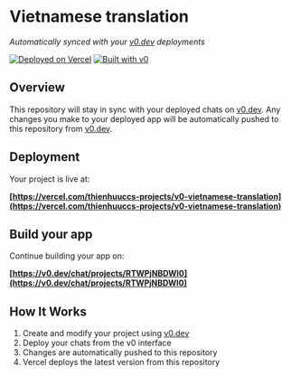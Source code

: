 # Vietnamese translation

*Automatically synced with your [v0.dev](https://v0.dev) deployments*

[![Deployed on Vercel](https://img.shields.io/badge/Deployed%20on-Vercel-black?style=for-the-badge&logo=vercel)](https://vercel.com/thienhuuccs-projects/v0-vietnamese-translation)
[![Built with v0](https://img.shields.io/badge/Built%20with-v0.dev-black?style=for-the-badge)](https://v0.dev/chat/projects/RTWPjNBDWI0)

## Overview

This repository will stay in sync with your deployed chats on [v0.dev](https://v0.dev).
Any changes you make to your deployed app will be automatically pushed to this repository from [v0.dev](https://v0.dev).

## Deployment

Your project is live at:

**[https://vercel.com/thienhuuccs-projects/v0-vietnamese-translation](https://vercel.com/thienhuuccs-projects/v0-vietnamese-translation)**

## Build your app

Continue building your app on:

**[https://v0.dev/chat/projects/RTWPjNBDWI0](https://v0.dev/chat/projects/RTWPjNBDWI0)**

## How It Works

1. Create and modify your project using [v0.dev](https://v0.dev)
2. Deploy your chats from the v0 interface
3. Changes are automatically pushed to this repository
4. Vercel deploys the latest version from this repository
